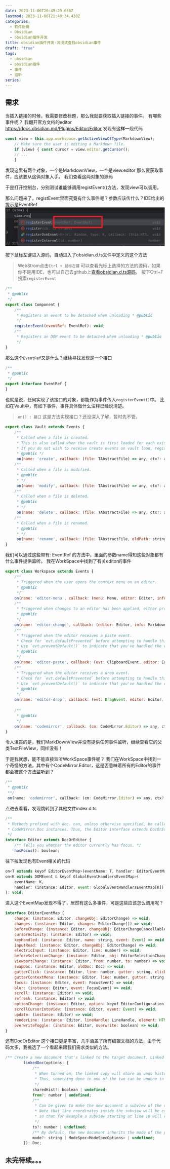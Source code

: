 ```yaml
---
date: 2023-11-06T20:49:29.656Z
lastmod: 2023-11-06T21:40:34.438Z
categories:
  - 软件折腾
  - Obsidian
  - obsidian插件开发
title: obsidian插件开发-沉浸式查找obsidian事件
draft: "true"
tags:
  - obsidian
  - obsidian插件
  - 事件
  - 监听
series:
---
```

## 需求
当插入链接的时候，我需要修改标题，那么我就要获取插入链接的事件。
有哪些事件呢？
我翻开官方文档的editor https://docs.obsidian.md/Plugins/Editor/Editor
发现有这样一段代码 
```js
const view = this.app.workspace.getActiveViewOfType(MarkdownView); 
	// Make sure the user is editing a Markdown file. 
	if (view) { const cursor = view.editor.getCursor(); 
	// ... 
	}
```
发现这里有两个对象，一个是MarkdownView，一个是view.editor
那么要获取事件，应该要从这俩对象入手。
我们查看这两对象的源码



于是打开控制台，分别测试谁能够调用registEvent()方法，发现view可以调用。



那么问题来了，registEvent里面究竟有什么事件呢？参数应该传什么？IDE给出的提示是EventRef
![](Pasted%20image%2020231107045509.png)

按下鼠标左键进入源码，自动进入了obsidian.d.ts文件中定义的这个方法

>  WebStrom点击`Ctrl + 鼠标左键` 可以查看光标上选择的方法的源码，如果你不是用IDE，也可以自己去github上[查看obsidian.d.ts源码](https://github.com/obsidianmd/obsidian-api/blob/master/obsidian.d.ts)， 按下Ctrl+F搜索`registerEvent`

```js
/**  
 * @public  
 */  
export class Component {
	/**  
	 * Registers an event to be detached when unloading * @public  
	 */  
	registerEvent(eventRef: EventRef): void;  
	/**  
	 * Registers an DOM event to be detached when unloading * @public  
	 */
}
```
那么这个`EventRef`又是什么？继续寻找发现是一个接口
```js
/**  
 * @public  
 */  
export interface EventRef {  
}
```
也就是说，任何实现了该接口的对象，都能作为事件传入`registerEvent()`中。
比如在Vault中，有如下事件，事件具体做什么注释已经说清楚。 
>   `on() : 接口` 这是方法实现接口？还没深入了解，暂时先不管。

```js
export class Vault extends Events {
	/**  
	 * Called when a file is created. 
	 * This is also called when the vault is first loaded for each existing file 
	 * If you do not wish to receive create events on vault load, register your event handler inside {@link Workspace.onLayoutReady}.  
	 * @public */
	 on(name: 'create', callback: (file: TAbstractFile) => any, ctx?: any): EventRef;  
	/**  
	 * Called when a file is modified. 
	 * @public 
	 * */
	 on(name: 'modify', callback: (file: TAbstractFile) => any, ctx?: any): EventRef;  
	/**  
	 * Called when a file is deleted. 
	 * @public 
	 * */
	 on(name: 'delete', callback: (file: TAbstractFile) => any, ctx?: any): EventRef;  
	/**  
	 * Called when a file is renamed. 
	 * @public 
	 * */
	 on(name: 'rename', callback: (file: TAbstractFile, oldPath: string) => any, ctx?: any): EventRef;
}
```

我们可以通过这些带有: EventRef 的方法中，里面的参数name得知这些对象都有什么事件提供监听。
我在WorkSpace中找到了有关editor的事件
```js
export class Workspace extends Events {
	/**
     * Triggered when the user opens the context menu on an editor.
     * @public
     */
    on(name: 'editor-menu', callback: (menu: Menu, editor: Editor, info: MarkdownView | MarkdownFileInfo) => any, ctx?: any): EventRef;
    /**
     * Triggered when changes to an editor has been applied, either programmatically or from a user event.
     * @public
     */
    on(name: 'editor-change', callback: (editor: Editor, info: MarkdownView | MarkdownFileInfo) => any, ctx?: any): EventRef;
    /**
     * Triggered when the editor receives a paste event.
     * Check for `evt.defaultPrevented` before attempting to handle this event, and return if it has been already handled.
     * Use `evt.preventDefault()` to indicate that you've handled the event.
     * @public
     */
    on(name: 'editor-paste', callback: (evt: ClipboardEvent, editor: Editor, info: MarkdownView | MarkdownFileInfo) => any, ctx?: any): EventRef;
    /**
     * Triggered when the editor receives a drop event.
     * Check for `evt.defaultPrevented` before attempting to handle this event, and return if it has been already handled.
     * Use `evt.preventDefault()` to indicate that you've handled the event.
     * @public
     */
    on(name: 'editor-drop', callback: (evt: DragEvent, editor: Editor, info: MarkdownView | MarkdownFileInfo) => any, ctx?: any): EventRef;

    /**
     * @public
     */
    on(name: 'codemirror', callback: (cm: CodeMirror.Editor) => any, ctx?: any): EventRef;
}
```

令人沮丧的是，我们MarkDownView并没有提供任何事件监听，继续查看它的父类TextFileView，同样没有！

于是我就想，能不能直接监听WorkSpace事件呢？
我们在WorkSpace中找到一个奇怪的方法，其中有个CodeMirror.Editor，这是否意味着所有的Editor的事件都会被这个方法监听到？
```js
/**  
 * @public 
 **/
 on(name: 'codemirror', callback: (cm: CodeMirror.Editor) => any, ctx?: any): EventRef;
```

点进去看看，发现跳转到了其他文件index.d.ts
```js
/**
 * Methods prefixed with doc. can, unless otherwise specified, be called both on CodeMirror (editor) instances and
 * CodeMirror.Doc instances. Thus, the Editor interface extends DocOrEditor defining the common API.
 */
interface Editor extends DocOrEditor {
    /** Tells you whether the editor currently has focus. */
    hasFocus(): boolean;
```

往下拉发现也有Event相关的代码
```js
on<T extends keyof EditorEventMap>(eventName: T, handler: EditorEventMap[T]): void;  
on<K extends DOMEvent & keyof GlobalEventHandlersEventMap>(  
    eventName: K,  
    handler: (instance: Editor, event: GlobalEventHandlersEventMap[K]) => void,  
): void;
```

进入这个EventMap发现不得了，居然有这么多事件，可是这些应该怎么调用呢？
```js
interface EditorEventMap {  
    change: (instance: Editor, changeObj: EditorChange) => void;  
    changes: (instance: Editor, changes: EditorChange[]) => void;  
    beforeChange: (instance: Editor, changeObj: EditorChangeCancellable) => void;  
    cursorActivity: (instance: Editor) => void;  
    keyHandled: (instance: Editor, name: string, event: Event) => void;  
    inputRead: (instance: Editor, changeObj: EditorChange) => void;  
    electricInput: (instance: Editor, line: number) => void;  
    beforeSelectionChange: (instance: Editor, obj: EditorSelectionChange) => void;  
    viewportChange: (instance: Editor, from: number, to: number) => void;  
    swapDoc: (instance: Editor, oldDoc: Doc) => void;  
    gutterClick: (instance: Editor, line: number, gutter: string, clickEvent: Event) => void;  
    gutterContextMenu: (instance: Editor, line: number, gutter: string, contextMenuEvent: MouseEvent) => void;  
    focus: (instance: Editor, event: FocusEvent) => void;  
    blur: (instance: Editor, event: FocusEvent) => void;  
    scroll: (instance: Editor) => void;  
    refresh: (instance: Editor) => void;  
    optionChange: (instance: Editor, option: keyof EditorConfiguration) => void;  
    scrollCursorIntoView: (instance: Editor, event: Event) => void;  
    update: (instance: Editor) => void;  
    renderLine: (instance: Editor, lineHandle: LineHandle, element: HTMLElement) => void;  
    overwriteToggle: (instance: Editor, overwrite: boolean) => void;  
}
```
还有DocOrEditor 这个接口更是丰富，几乎涵盖了所有编辑文档的方法，由于代码太多，我挑选了一个看起来跟我们需求类似的方法。


```js
/** Create a new document that's linked to the target document. Linked documents will stay in sync (changes to one are also applied to the other) until unlinked. */
        linkedDoc(options: {
            /**
             * When turned on, the linked copy will share an undo history with the original.
             * Thus, something done in one of the two can be undone in the other, and vice versa.
             */
            sharedHist?: boolean | undefined;
            from?: number | undefined;
            /**
             * Can be given to make the new document a subview of the original. Subviews only show a given range of lines.
             * Note that line coordinates inside the subview will be consistent with those of the parent,
             * so that for example a subview starting at line 10 will refer to its first line as line 10, not 0.
             */
            to?: number | undefined;
            /** By default, the new document inherits the mode of the parent. This option can be set to a mode spec to give it a different mode. */
            mode?: string | ModeSpec<ModeSpecOptions> | undefined;
        }): Doc;
```


## 未完待续。。。